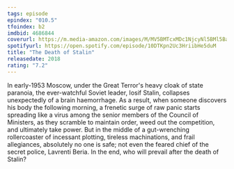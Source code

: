```yaml
---
tags: episode
epindex: "010.5"
tfoindex: b2
imdbid: 4686844
coverurl: https://m.media-amazon.com/images/M/MV5BMTcxMDc1NjcyNl5BMl5BanBnXkFtZTgwNDU0NDYxMzI@._V1_SY300_CR0,0,202,300_.jpg
spotifyurl: https://open.spotify.com/episode/10DTKpn2Uc3HriibHe5duM
title: "The Death of Stalin"
releasedate: 2018
rating: "7.2"
---
```


In early-1953 Moscow, under the Great Terror's heavy cloak of state paranoia, the ever-watchful Soviet leader, Iosif Stalin, collapses unexpectedly of a brain haemorrhage. As a result, when someone discovers his body the following morning, a frenetic surge of raw panic starts spreading like a virus among the senior members of the Council of Ministers, as they scramble to maintain order, weed out the competition, and ultimately take power. But in the middle of a gut-wrenching rollercoaster of incessant plotting, tireless machinations, and frail allegiances, absolutely no one is safe; not even the feared chief of the secret police, Lavrenti Beria. In the end, who will prevail after the death of Stalin?